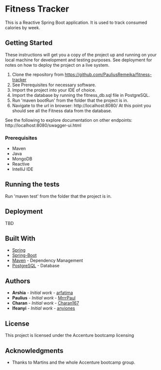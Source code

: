 # Fitness Tracker

This is a Reactive Spring Boot application. It is used to track consumed calories by week.

## Getting Started

These instructions will get you a copy of the project up and running on your local machine for development and testing purposes. See deployment for notes on how to deploy the project on a live system.

1. Clone the repository from https://github.com/PauliusRemeika/fitness-tracker
2. See Prerequisites for necessary software.
3. Import the project into your IDE of choice.
4. Import the database by running the fitness_db.sql file in PostgreSQL.
5. Run 'maven bootRun' from the folder that the project is in.
6. Navigate to the url in browser: http://localhost:8080/
   At this point you should see all the Fitness data from the database.

See the following to explore documentation on other endpoints: http://localhost:8080/swagger-ui.html

### Prerequisites

* Maven
* Java
* MongoDB
* Reactive
* IntelliJ IDE

## Running the tests

Run 'maven test' from the folder that the project is in.

## Deployment

TBD

## Built With

* [Spring](https://spring.io/projects/spring-framework)
* [Spring-Boot](https://spring.io/projects/spring-boot)
* [Maven](https://maven.apache.org/index.html) - Dependency Management
* [PostgreSQL](https://www.postgresql.org/docs/) - Database

## Authors

* **Arshia** - *Initial work* - [arfatima](https://github.com/arfatima)
* **Paulius** - *Initial work* - [MrrrPaul](https://github.com/MrrrPaul)
* **Charan** - *Initial work* - [Charan167](https://github.com/Charan167)
* **Ifeanyi** - *Initial work* - [anyiones](https://github.com/anyiones)

## License

This project is licensed under the Accenture bootcamp licensing

## Acknowledgments

* Thanks to Martins and the whole Accenture bootcamp group.

